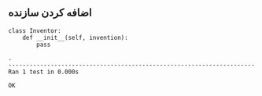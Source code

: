 ## اضافه کردن سازنده

```
class Inventor:
    def __init__(self, invention):
        pass
```

```
.
----------------------------------------------------------------------
Ran 1 test in 0.000s

OK
```

